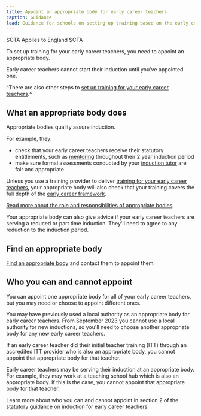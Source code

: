 ```yaml
---
title: Appoint an appropriate body for early career teachers
caption: Guidance
lead: Guidance for schools on setting up training based on the early career framework, part of induction for early career teachers.
---
```


$CTA
Applies to England
$CTA


To set up training for your early career teachers, you need to appoint an appropriate body. 

Early career teachers cannot start their induction until you’ve appointed one.

^There are also other steps to [set up training for your early career teachers](/set-up-training-for-your-early-career-teachers).^

## What an appropriate body does

Appropriate bodies quality assure induction. 

For example, they:

* check that your early career teachers receive their statutory entitlements, such as [mentoring](/choose-mentors-for-early-career-teachers) throughout their 2 year induction period
* make sure formal assessments conducted by your [induction tutor](/nominate-induction-tutor) are fair and appropriate

Unless you use a training provider to deliver [training for your early career teachers](/choose-training-option-early-career-teachers), your appropriate body will also check that your training covers the full depth of the [early career framework](https://www.gov.uk/government/publications/early-career-framework). 

[Read more about the role and responsibilities of appropriate bodies](https://www.gov.uk/government/publications/appropriate-bodies-guidance-induction-and-the-early-career-framework).

Your appropriate body can also give advice if your early career teachers are serving a reduced or part time induction. They'll need to agree to any reduction to the induction period.

## Find an appropriate body

[Find an appropriate body](https://www.gov.uk/government/publications/statutory-teacher-induction-appropriate-bodies/find-an-appropriate-body) and contact them to appoint them.

## Who you can and cannot appoint 

You can appoint one appropriate body for all of your early career teachers, but you may need or choose to appoint different ones.

You may have previously used a local authority as an appropriate body for early career teachers. From September 2023 you cannot use a local authority for new inductions, so you'll need to choose another appropriate body for any new early career teachers.

If an early career teacher did their initial teacher training (ITT) through an accredited ITT provider who is also an appropriate body, you cannot appoint that appropriate body for that teacher.

Early career teachers may be serving their induction at an appropriate body. For example, they may work at a teaching school hub which is also an appropriate body. If this is the case, you cannot appoint that appropriate body for that teacher.

Learn more about who you can and cannot appoint in section 2 of the [statutory guidance on induction for early career teachers](https://www.gov.uk/government/publications/induction-for-early-career-teachers-england).

